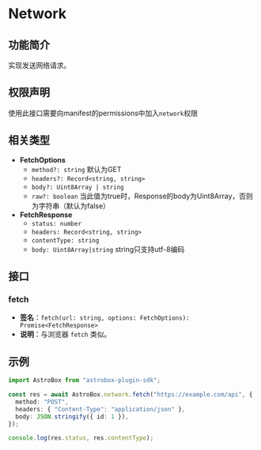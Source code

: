 # Network

## 功能简介
实现发送网络请求。

## 权限声明
使用此接口需要向manifest的permissions中加入`network`权限

## 相关类型
- **FetchOptions**
  - `method?: string` 默认为GET
  - `headers?: Record<string, string>`
  - `body?: Uint8Array | string`
  - `raw?: boolean` 当此值为true时，Response的body为Uint8Array，否则为字符串（默认为false）
- **FetchResponse**
  - `status: number`
  - `headers: Record<string, string>`
  - `contentType: string`
  - `body: Uint8Array|string` string只支持utf-8编码

## 接口
### fetch
- **签名**：`fetch(url: string, options: FetchOptions): Promise<FetchResponse>`
- **说明**：与浏览器 `fetch` 类似。

## 示例
```typescript
import AstroBox from "astrobox-plugin-sdk";

const res = await AstroBox.network.fetch("https://example.com/api", {
  method: "POST",
  headers: { "Content-Type": "application/json" },
  body: JSON.stringify({ id: 1 }),
});

console.log(res.status, res.contentType);